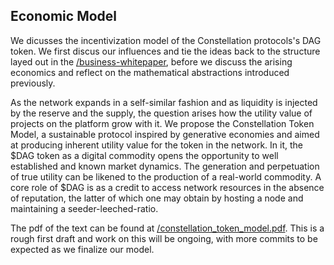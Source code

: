 ## Economic Model
We dicusses the incentivization model of the Constellation protocols's DAG token. We first discus our influences and tie the ideas back to the structure layed out in the 
[/business-whitepaper](https://github.com/Constellation-Labs/whitepaper-business), 
before we discuss the arising economics and reflect on the mathematical abstractions introduced previously. 

As the network expands in a self-similar fashion and as liquidity is injected by the reserve and the supply, the question arises how the utility value of projects on the platform grow with it. 
We propose the Constellation Token Model, a sustainable protocol inspired by generative economies and aimed at producing inherent utility value for the token in the network. In it, the $DAG token as a digital commodity opens the opportunity to well established and known market dynamics. The generation and perpetuation of true utility can be likened to the production of a real-world commodity. A core role of $DAG is as a credit to access network resources in the absence of reputation, the latter of which one may obtain by hosting a node and maintaining a seeder-leeched-ratio.

The pdf of the text can be found at [/constellation_token_model.pdf](https://github.com/Constellation-Labs/economic-model/blob/master/constellation_token_model.pdf). 
This is a rough first draft and work on this will be ongoing, with more commits to be expected as we finalize our model.
